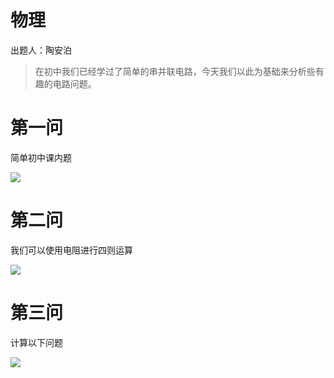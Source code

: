 # 物理


出题人：陶安泊

> 在初中我们已经学过了简单的串并联电路，今天我们以此为基础来分析些有趣的电路问题。

# 第一问

简单初中课内题


![](http://localhost:3000/uploads/1735910003091-998145716.png)


# 第二问

我们可以使用电阻进行四则运算


![](http://localhost:3000/uploads/1735910013972-10331275.png)


# 第三问

计算以下问题


![](http://localhost:3000/uploads/1735910030016-211949250.png)